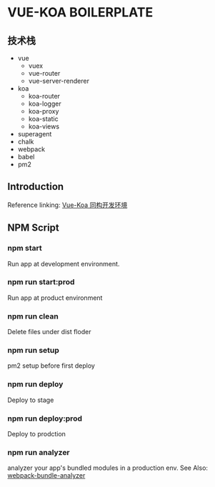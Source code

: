 # VUE-KOA BOILERPLATE

## 技术栈

- vue
  - vuex
  - vue-router
  - vue-server-renderer
- koa
  - koa-router
  - koa-logger
  - koa-proxy
  - koa-static
  - koa-views
- superagent
- chalk
- webpack
- babel
- pm2

## Introduction

Reference linking: [Vue-Koa 同构开发环境](http://miaooo.me/article/Vue-Koa%E5%90%8C%E6%9E%84%E5%BC%80%E5%8F%91%E7%8E%AF%E5%A2%83)

## NPM Script

### npm start

Run app at development environment.


### npm run start:prod

Run app at product environment

### npm run clean

Delete files under dist floder

### npm run setup

pm2 setup before first deploy

### npm run deploy

Deploy to stage

### npm run deploy:prod

Deploy to prodction

### npm run analyzer

analyzer your app's bundled modules in a production env. See Also: [webpack-bundle-analyzer](https://www.npmjs.com/package/webpack-bundle-analyzer)
